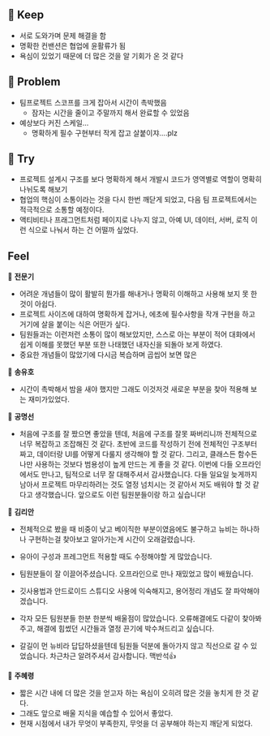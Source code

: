 <h2 id="🌼-keep">🌼 Keep</h2>
<ul>
<li>서로 도와가며 문제 해결을 함</li>
<li>명확한 컨밴션은 협업에 윤활류가 됨</li>
<li>욕심이 있었기 때문에 더 많은 것을 알 기회가 온 것 같다</li>
</ul>
<h2 id="🌼-problem">🌼 Problem</h2>
<ul>
<li>팀프로젝트 스코프를 크게 잡아서 시간이 촉박했음<ul>
<li>잠자는 시간을 줄이고 주말까지 해서 완료할 수 있었음</li>
</ul>
</li>
<li>예상보다 커진 스케일…<ul>
<li>명확하게 필수 구현부터 작게 잡고 살붙이쟈….plz</li>
</ul>
</li>
</ul>
<h2 id="🌼-try">🌼 Try</h2>
<ul>
<li>프로젝트 설계시 구조를 보다 명확하게 해서 개발시 코드가 영역별로 역할이 명확히 나뉘도록 해보기</li>
<li>협업의 핵심이 소통이라는 것을 다시 한번 깨닫게 되었고, 다음 팀 프로젝트에서는 적극적으로 소통할 예정이다.</li>
<li>액티비티나 프래그먼트처럼 페이지로 나누지 않고, 아예 UI, 데이터, 서버, 로직 이런 식으로 나눠서 하는 건 어떨까 싶었다.</li>
</ul>
<h2 id="feel">Feel</h2>
<p>🌱 <strong>전문기</strong></p>
<ul>
<li>어려운 개념들이 많이 활발히 뭔가를 해내거나 명확히 이해하고 사용해 보지 못 한것이 아쉽다.</li>
<li>프로젝트 사이즈에 대하여 명확하게 잡거나, 에초에 필수사항을 작개 구현을 하고 거기에 살을 붙이는 식은 어떤가 싶다.</li>
<li>팀원들과는 이런저런 소통이 많이 해보았지만, 스스로 아는 부분이 적어 대화에서 쉽게 이해를 못했던 부분 또한 나태했던 내자신을 되돌아 보게 하였다.</li>
<li>중요한 개념들이 많았기에 다시금 복습하며 곱씹어 보면 많은</li>
</ul>
<p>🌱 <strong>송유호</strong></p>
<ul>
<li>시간이 촉박해서 밤을 새야 했지만 그래도 이것저것 새로운 부분을 찾아 적용해 보는 재미가있었다.</li>
</ul>
<p>🌱 <strong>공명선</strong></p>
<ul>
<li>처음에 구조를 잘 짰으면 좋았을 텐데, 처음에 구조를 잘못 짜버리니까 전체적으로 너무 복잡하고 조잡해진 것 같다. 초반에 코드를 작성하기 전에 전체적인 구조부터 짜고, 데이터랑 UI를 어떻게 다룰지 생각해야 할 것 같다. 그리고, 클래스든 함수든 나만 사용하는 것보다 범용성이 높게 만드는 게 좋을 것 같다. 이번에 다들 오프라인에서도 만나고, 팀적으로 너무 잘 대해주셔서 감사했습니다. 다들 일요일 늦게까지 남아서 프로젝트 마무리하려는 것도 열정 넘치시는 것 같아서 저도 배워야 할 것 같다고 생각했습니다. 앞으로도 이런 팀원분들이랑 하고 싶습니다!</li>
</ul>
<p>🌱 <strong>김리안</strong></p>
<ul>
<li><p>전체적으로 봤을 때 비중이 낮고 베이직한 부분이였음에도 불구하고 뉴비는 하나하나 구현하는걸 찾아보고 알아가는게 시간이 오래걸렸습니다.</p>
</li>
<li><p>유아이 구성과 프레그먼트 적용할 때도 수정해야할 게 많았습니다.</p>
</li>
<li><p>팀원분들이 잘 이끌어주셨습니다. 오프라인으로 만나 재밌었고 많이 배웠습니다. </p>
</li>
<li><p>깃사용법과 안드로이드 스튜디오 사용에 익숙해지고, 용어정리 개념도 잘 파악해야겠습니다.</p>
</li>
<li><p>각자 모든 팀원분들 한분 한분씩 배울점이 많았습니다. 오류해결에도 다같이 찾아봐주고, 해결에 힘썼던 시간들과 열정 끈기에 박수쳐드리고 싶습니다. </p>
</li>
<li><p>갈길이 먼 뉴비라 답답하셨을텐데 팀원들 덕분에 돌아가지 않고 직선으로 갈 수 있었습니다. 차근차근 알려주셔서 감사합니다. 맥반석👍</p>
</li>
</ul>
<p>🌱 <strong>주혜령</strong></p>
<ul>
<li>짧은 시간 내에 더 많은 것을 얻고자 하는 욕심이 오히려 많은 것을 놓치게 한 것 같다.</li>
<li>그래도 앞으로 배울 지식을 예습할 수 있어서 좋았다.</li>
<li>현재 시점에서 내가 무엇이 부족한지, 무엇을 더 공부해야 하는지 깨닫게 되었다.</li>
</ul>